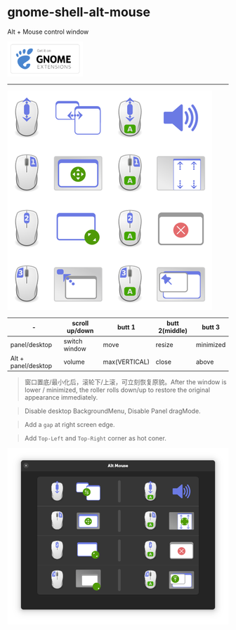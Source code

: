 # gnome-shell-alt-mouse
Alt + Mouse control window

[<img alt="" height="80" src="https://raw.githubusercontent.com/andyholmes/gnome-shell-extensions-badge/master/get-it-on-ego.svg?sanitize=true">](https://extensions.gnome.org/extension/4786/alt-mouse/)

---

![diagram](alt-mouse-diagram.png)

-| scroll up/down | butt 1|butt 2(middle)|butt 3
---|---|---|---|---
panel/desktop | switch window|move|resize|minimized
Alt + panel/desktop|volume|max(VERTICAL)|close|above

> 窗口置底/最小化后，滚轮下/上滚，可立刻恢复原貌。After the window is lower / minimized, the roller rolls down/up to restore the original appearance immediately.

> Disable desktop BackgroundMenu, Disable Panel dragMode.

> Add a `gap` at right screen edge.

> Add `Top-Left` and `Top-Right` corner as hot coner.

![prefs](screenshot.png)
